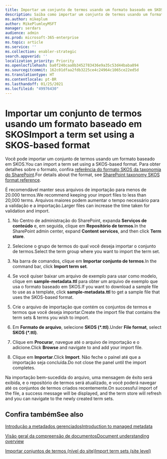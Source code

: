 ```yaml
---
title: Importar um conjunto de termos usando um formato baseado em SKOS
description: Saiba como importar um conjunto de termos usando um formato baseado em SKOS
ms.author: mikeplum
author: MikePlumleyMSFT
manager: serdars
audience: admin
ms.prod: microsoft-365-enterprise
ms.topic: article
ms.service: ''
ms.collection: enabler-strategic
search.appverid: ''
localization_priority: Priority
ms.openlocfilehash: ba0f240caa8b3452783436e9a35c53d44baba894
ms.sourcegitcommit: 162c01dfaa2fdb3225ce4c24964c1065ce22ed5d
ms.translationtype: HT
ms.contentlocale: pt-BR
ms.lasthandoff: 01/25/2021
ms.locfileid: "49976430"
---
```

# <a name="import-a-term-set-using-a-skos-based-format"></a><span data-ttu-id="00c46-103">Importar um conjunto de termos usando um formato baseado em SKOS</span><span class="sxs-lookup"><span data-stu-id="00c46-103">Import a term set using a SKOS-based format</span></span>

<span data-ttu-id="00c46-104">Você pode importar um conjunto de termos usando um formato baseado em SKOS.</span><span class="sxs-lookup"><span data-stu-id="00c46-104">You can import a term set using a SKOS-based format.</span></span> <span data-ttu-id="00c46-105">Para obter detalhes sobre o formato, confira [referência do formato SKOS da taxonomia do SharePoint](skos-format-reference.md).</span><span class="sxs-lookup"><span data-stu-id="00c46-105">For details about the format, see [SharePoint taxonomy SKOS format reference](skos-format-reference.md).</span></span>

<span data-ttu-id="00c46-106">É recomendável manter seus arquivos de importação para menos de 20.000 termos.</span><span class="sxs-lookup"><span data-stu-id="00c46-106">We recommend keeping your import files to less than 20,000 terms.</span></span> <span data-ttu-id="00c46-107">Arquivos maiores podem aumentar o tempo necessário para a validação e a importação.</span><span class="sxs-lookup"><span data-stu-id="00c46-107">Larger files can increase the time taken for validation and import.</span></span>

1. <span data-ttu-id="00c46-108">No Centro de administração do SharePoint, expanda **Serviços de conteúdo** e, em seguida, clique em **Repositório de termos**.</span><span class="sxs-lookup"><span data-stu-id="00c46-108">In the SharePoint admin center, expand **Content services**, and then click **Term store**.</span></span>

2. <span data-ttu-id="00c46-109">Selecione o grupo de termos do qual você deseja importar o conjunto de termos.</span><span class="sxs-lookup"><span data-stu-id="00c46-109">Select the term group where you want to import the term set.</span></span>

3. <span data-ttu-id="00c46-110">Na barra de comandos, clique em **Importar conjunto de termos**.</span><span class="sxs-lookup"><span data-stu-id="00c46-110">In the command bar, click **Import term set**.</span></span>
 
4.  <span data-ttu-id="00c46-111">Se você quiser baixar um arquivo de exemplo para usar como modelo, clique em **sample-metadata.ttl** para obter um arquivo de exemplo que usa o formato baseado em SKOS.</span><span class="sxs-lookup"><span data-stu-id="00c46-111">If you want to download a sample file to use as a template, click **sample-metadata.ttl** to get a sample file that uses the SKOS-based format.</span></span>
 
5.  <span data-ttu-id="00c46-112">Crie o arquivo de importação que contém os conjuntos de termos e termos que você deseja importar.</span><span class="sxs-lookup"><span data-stu-id="00c46-112">Create the import file that contains the term sets & terms you wish to import.</span></span>

6.  <span data-ttu-id="00c46-113">Em **Formato de arquivo**, selecione **SKOS (\*.ttl)**.</span><span class="sxs-lookup"><span data-stu-id="00c46-113">Under **File format**, select **SKOS (\*.ttl)**.</span></span>

7.  <span data-ttu-id="00c46-114">Clique em **Procurar**, navegue até o arquivo de importação e o adicione.</span><span class="sxs-lookup"><span data-stu-id="00c46-114">Click **Browse** and navigate to and add your import file.</span></span>

8.  <span data-ttu-id="00c46-115">Clique em **Importar**.</span><span class="sxs-lookup"><span data-stu-id="00c46-115">Click **Import**.</span></span> <span data-ttu-id="00c46-116">Não feche o painel até que a importação seja concluída.</span><span class="sxs-lookup"><span data-stu-id="00c46-116">Do not close the panel until the import completes.</span></span>

<span data-ttu-id="00c46-117">Na importação bem-sucedida do arquivo, uma mensagem de êxito será exibida, e o repositório de termos será atualizado, e você poderá navegar até os conjuntos de termos criados recentemente.</span><span class="sxs-lookup"><span data-stu-id="00c46-117">On successful import of the file, a success message will be displayed, and the term store will refresh and you can navigate to the newly created term sets.</span></span>

## <a name="see-also"></a><span data-ttu-id="00c46-118">Confira também</span><span class="sxs-lookup"><span data-stu-id="00c46-118">See also</span></span>

[<span data-ttu-id="00c46-119">Introdução a metadados gerenciados</span><span class="sxs-lookup"><span data-stu-id="00c46-119">Introduction to managed metadata</span></span>](https://docs.microsoft.com/sharepoint/managed-metadata)

[<span data-ttu-id="00c46-120">Visão geral da compreensão de documentos</span><span class="sxs-lookup"><span data-stu-id="00c46-120">Document understanding overview</span></span>](document-understanding-overview.md)

[<span data-ttu-id="00c46-121">Importar conjuntos de termos (nível do site)</span><span class="sxs-lookup"><span data-stu-id="00c46-121">Import term sets (site level)</span></span>](https://support.microsoft.com/office/168fbc86-7fce-4288-9a1f-b83fc3921c18)
